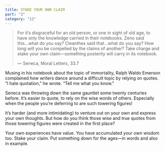```yaml
---
title: STAKE YOUR OWN CLAIM
part: "3"
category: "12"
---
```


> For it’s disgraceful for an old person, or one in sight of old age, to have only the knowledge carried in their notebooks. Zeno said this...what do you say? Cleanthes said that...what do you say? How long will you be compelled by the claims of another? Take charge and stake your own claim—something posterity will carry in its notebook.
>
> — Seneca, Moral Letters, 33.7

Musing in his notebook about the topic of immortality, Ralph Waldo Emerson complained how writers dance around a difficult topic by relying on quotes. “I hate quotation,” he wrote. “Tell me what you know.”

Seneca was throwing down the same gauntlet some twenty centuries before. It’s easier to quote, to rely on the wise words of others. Especially when the people you’re deferring to are such towering figures!

It’s harder (and more intimidating) to venture out on your own and express your own thoughts. But how do you think those wise and true quotes from those towering figures were created in the first place?

Your own experiences have value. You have accumulated your own wisdom too. Stake your claim. Put something down for the ages—in words and also in example.

